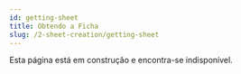 ```yaml
---
id: getting-sheet
title: Obtendo a Ficha
slug: /2-sheet-creation/getting-sheet
---
```


Esta página está em construção e encontra-se indisponível.
